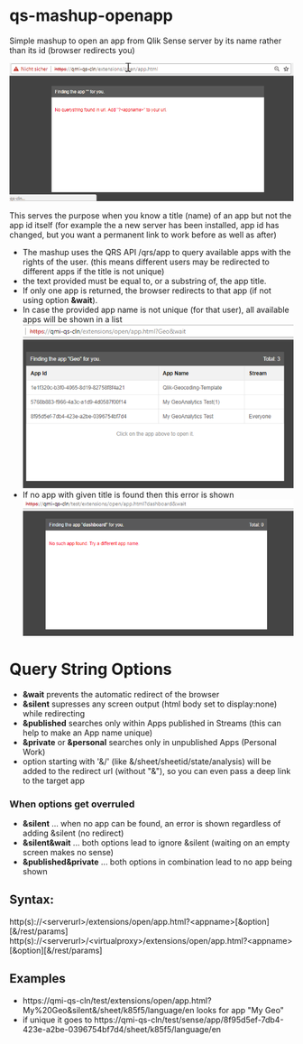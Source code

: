 # qs-mashup-openapp
Simple mashup to open an app from Qlik Sense server by its name rather than its id (browser redirects you)

![alt text](https://github.com/ChristofSchwarz/pics/raw/master/demo-open-app-mashup.gif "Screenrec")

This serves the purpose when you know a title (name) of an app but not the app id itself (for example the a new server has been installed, app id has changed, but you want a permanent link to work before as well as after)

* The mashup uses the QRS API /qrs/app to query available apps with the rights of the user. (this means different users may be redirected to different apps if the title is not unique)
* the text provided must be equal to, or a substring of, the app title.
* If only one app is returned, the browser redirects to that app (if not using option <b>&wait</b>). 
* In case the provided app name is not unique (for that user), all available apps will be shown in a list 
![alt text](https://github.com/ChristofSchwarz/pics/raw/master/2018-06-29%2015_18_20-Qlik%20Sense%20Mashup.png "screenshot")
* If no app with given title is found then this error is shown
![alt text](https://github.com/ChristofSchwarz/pics/raw/master/qs-mashup-openapp-err.png "screenshot")

# Query String Options 
* <b>&wait</b> prevents the automatic redirect of the browser
* <b>&silent</b> supresses any screen output (html body set to display:none) while redirecting
* <b>&published</b> searches only within Apps published in Streams (this can help to make an App name unique)
* <b>&private</b> or <b>&personal</b> searches only in unpublished Apps (Personal Work)
* option starting with '&/' (like &/sheet/sheetid/state/analysis) will be added to the redirect url (without "&"), so you can even pass a deep link to the target app

### When options get overruled
* <b>&silent</b> ... when no app can be found, an error is shown regardless of adding &silent (no redirect)
* <b>&silent&wait</b> ... both options lead to ignore &silent (waiting on an empty screen makes no sense)
* <b>&published&private</b> ... both options in combination lead to no app being shown

## Syntax:
http(s)://&lt;serverurl&gt;/extensions/open/app.html?&lt;appname&gt;[&option][&/rest/params]
http(s)://&lt;serverurl&gt;/&lt;virtualproxy&gt;/extensions/open/app.html?&lt;appname&gt;[&option][&/rest/params]


## Examples
* https://qmi-qs-cln/test/extensions/open/app.html?My%20Geo&silent&/sheet/k85f5/language/en looks for app "My&nbsp;Geo"
* if unique it goes to
https://qmi-qs-cln/test/sense/app/8f95d5ef-7db4-423e-a2be-0396754bf7d4/sheet/k85f5/language/en 
